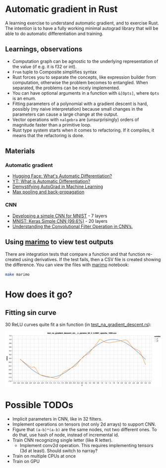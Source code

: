 # Automatic gradient in Rust

A learning exercise to understand automatic gradient, and to exercise Rust. The intention is to have a fully working minimal autograd library that will be able to do automatic differentiation and training.

## Learnings, observations

- Computation graph can be agnostic to the underlying representation of the value (if e.g. it is f32 or int).
- `From` tuple to Composite simplifies syntax
- Rust forces you to separate the concepts, like expression builder from computation, otherwise the problem becomes to
  entangled. When separated, the problems can be nicely implemented.
- You can have optional arguments in a function with `&[Opts]`, where `Opts` is an enum.
- Fitting parameters of a polynomial with a gradient descent is hard, possibly (my naive interpretation) because small
  changes in the parameters can cause a large change at the output.
- Vector operations with `nalgebra` are (unsurprisingly) orders of magnitude faster than a primitive loop.
- Rust type system starts when it comes to refactoring. If it compiles, it means that the refactoring is done.

## Materials

### Automatic gradient

- [Hugging Face: What's Automatic Differentiation?](https://huggingface.co/blog/andmholm/what-is-automatic-differentiation)
- [YT: What is Automatic Differentiation?](https://www.youtube.com/watch?v=wG_nF1awSSY)
- [Demystifying AutoGrad in Machine Learning](https://medium.com/@weidagang/demystifying-autograd-in-machine-learning-eb7d5c875ff2)
- [Max pooling and back-propagation](https://datascience.stackexchange.com/a/11703)

### CNN

- [Developing a simple CNN for MNIST](https://medium.com/@jaredmcmullen1/developing-a-simple-cnn-for-mnist-f98c38f0d38d) - 7 layers
- [MNIST: Keras Simple CNN (99.6%)](https://medium.com/@BrendanArtley/mnist-keras-simple-cnn-99-6-731b624aee7f) - 20 layers
- [Understanding the Convolutional Filter Operation in CNN’s.](https://medium.com/advanced-deep-learning/cnn-operation-with-2-kernels-resulting-in-2-feature-mapsunderstanding-the-convolutional-filter-c4aad26cf32)

## Using [marimo][ref_marimo] to view test outputs

There are integration tests that compare a function and that function re-created using derivatives. If the test fails,
then a CSV file is created showing the difference. You can view the files with [marimo][ref_marimo] notebook:

```bash
make marimo
```

[ref_marimo]: https://marimo.io/

# How does it go?

## Fitting sin curve

30 ReLU curves quite fit a sin function (in [test_na_gradient_descent.rs](tests/test_na_gradient_descent.rs)):

![img](docs/test_na_gradient_descent_sin__n_params_60_lr_0.0001_epochs_1000.png)

# Possible TODOs

- Implicit parameters in CNN, like in 32 filters.
- Implement operations on tensors (not only 2d arrays) to support CNN.
- Figure that `(a-b)*(a-b)` are the same nodes, not two different ones. To do that, use hash of node, instead of incremental id.
- Train CNN recognizing single letter (like R letter).
  - Implement conv2d operation. This requires implementing tensors (3d at least). Should switch to narray?
- Train on multiple CPUs at once
- Train on GPU
